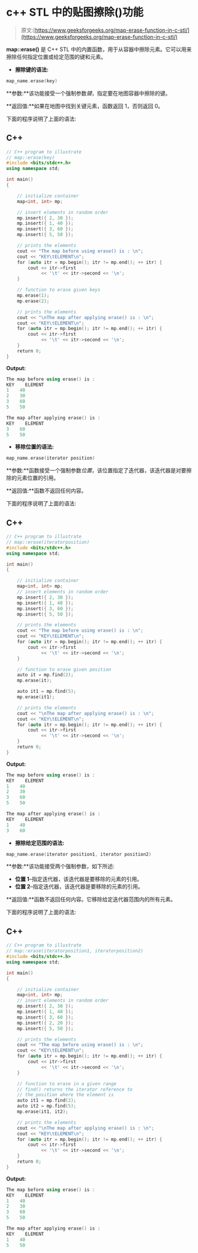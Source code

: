 # c++ STL 中的贴图擦除()功能

> 原文:[https://www.geeksforgeeks.org/map-erase-function-in-c-stl/](https://www.geeksforgeeks.org/map-erase-function-in-c-stl/)

**map::erase()** 是 C++ STL 中的内置函数，用于从容器中擦除元素。它可以用来擦除任何指定位置或给定范围的键和元素。

*   **擦除键的语法:**

```cpp
map_name.erase(key)

```

**参数:**该功能接受一个强制参数*键*，指定要在地图容器中擦除的键。

**返回值:**如果在地图中找到关键元素，函数返回 1，否则返回 0。

下面的程序说明了上面的语法:

## C++

```cpp
// C++ program to illustrate
// map::erase(key)
#include <bits/stdc++.h>
using namespace std;

int main()
{

    // initialize container
    map<int, int> mp;

    // insert elements in random order
    mp.insert({ 2, 30 });
    mp.insert({ 1, 40 });
    mp.insert({ 3, 60 });
    mp.insert({ 5, 50 });

    // prints the elements
    cout << "The map before using erase() is : \n";
    cout << "KEY\tELEMENT\n";
    for (auto itr = mp.begin(); itr != mp.end(); ++ itr) {
        cout << itr->first
             << '\t' << itr->second << '\n';
    }

    // function to erase given keys
    mp.erase(1);
    mp.erase(2);

    // prints the elements
    cout << "\nThe map after applying erase() is : \n";
    cout << "KEY\tELEMENT\n";
    for (auto itr = mp.begin(); itr != mp.end(); ++ itr) {
        cout << itr->first
             << '\t' << itr->second << '\n';
    }
    return 0;
}
```

**Output:** 

```cpp
The map before using erase() is : 
KEY    ELEMENT
1    40
2    30
3    60
5    50

The map after applying erase() is : 
KEY    ELEMENT
3    60
5    50

```

*   **移除位置的语法:**

```cpp
map_name.erase(iterator position)

```

**参数:**函数接受一个强制参数*位置*，该位置指定了迭代器，该迭代器是对要擦除的元素位置的引用。

**返回值:**函数不返回任何内容。

下面的程序说明了上面的语法:

## C++

```cpp
// C++ program to illustrate
// map::erase(iteratorposition)
#include <bits/stdc++.h>
using namespace std;

int main()
{

    // initialize container
    map<int, int> mp;
    // insert elements in random order
    mp.insert({ 2, 30 });
    mp.insert({ 1, 40 });
    mp.insert({ 3, 60 });
    mp.insert({ 5, 50 });

    // prints the elements
    cout << "The map before using erase() is : \n";
    cout << "KEY\tELEMENT\n";
    for (auto itr = mp.begin(); itr != mp.end(); ++ itr) {
        cout << itr->first
             << '\t' << itr->second << '\n';
    }

    // function to erase given position
    auto it = mp.find(2);
    mp.erase(it);

    auto it1 = mp.find(5);
    mp.erase(it1);

    // prints the elements
    cout << "\nThe map after applying erase() is : \n";
    cout << "KEY\tELEMENT\n";
    for (auto itr = mp.begin(); itr != mp.end(); ++ itr) {
        cout << itr->first
             << '\t' << itr->second << '\n';
    }
    return 0;
}
```

**Output:** 

```cpp
The map before using erase() is : 
KEY    ELEMENT
1    40
2    30
3    60
5    50

The map after applying erase() is : 
KEY    ELEMENT
1    40
3    60

```

*   **擦除给定范围的语法:**

```cpp
map_name.erase(iterator position1, iterator position2)

```

**参数:**该功能接受两个强制参数，如下所述:

*   **位置 1**–指定迭代器，该迭代器是要移除的元素的引用。
*   **位置 2**–指定迭代器，该迭代器是要移除的元素的引用。

**返回值:**函数不返回任何内容。它移除给定迭代器范围内的所有元素。

下面的程序说明了上面的语法:

## C++

```cpp
// C++ program to illustrate
// map::erase(iteratorposition1, iteratorposition2)
#include <bits/stdc++.h>
using namespace std;

int main()
{

    // initialize container
    map<int, int> mp;
    // insert elements in random order
    mp.insert({ 2, 30 });
    mp.insert({ 1, 40 });
    mp.insert({ 3, 60 });
    mp.insert({ 2, 20 });
    mp.insert({ 5, 50 });

    // prints the elements
    cout << "The map before using erase() is : \n";
    cout << "KEY\tELEMENT\n";
    for (auto itr = mp.begin(); itr != mp.end(); ++ itr) {
        cout << itr->first
             << '\t' << itr->second << '\n';
    }

    // function to erase in a given range
    // find() returns the iterator reference to
    // the position where the element is
    auto it1 = mp.find(2);
    auto it2 = mp.find(5);
    mp.erase(it1, it2);

    // prints the elements
    cout << "\nThe map after applying erase() is : \n";
    cout << "KEY\tELEMENT\n";
    for (auto itr = mp.begin(); itr != mp.end(); ++ itr) {
        cout << itr->first
             << '\t' << itr->second << '\n';
    }
    return 0;
}
```

**Output:** 

```cpp
The map before using erase() is : 
KEY    ELEMENT
1    40
2    30
3    60
5    50

The map after applying erase() is : 
KEY    ELEMENT
1    40
5    50

```